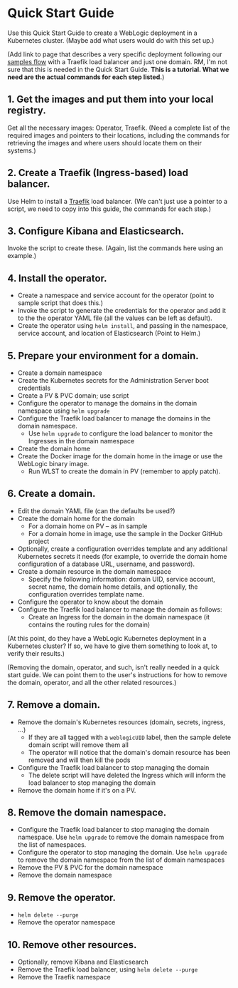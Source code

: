 # Quick Start Guide

Use this Quick Start Guide to create a WebLogic deployment in a Kubernetes cluster.
(Maybe add what users would do with this set up.)  

(Add link to page that describes a very specific deployment following our [samples flow](http://aseng-wiki.us.oracle.com/asengwiki/display/ASDevWLS/2.0+Samples+Flow) with a Traefik load balancer and just one domain. RM, I'm not sure that this is needed in the Quick Start Guide. **This is a tutorial. What we need are the actual commands for each step listed.**)

## 1.	Get the images and put them into your local registry.
Get all the necessary images: Operator, Traefik. (Need a complete list of the required images and pointers to their locations, including the commands for retrieving the images and where users should locate them on their systems.)

## 2. Create a Traefik (Ingress-based) load balancer.
Use Helm to install a [Traefik](samples/charts/traefik/README.md) load balancer. (We can't just use a pointer to a script, we need to copy into this guide, the commands for each step.)

## 3. Configure Kibana and Elasticsearch.
Invoke the script to create these. (Again, list the commands here using an example.)

## 4. Install the operator.
* Create a namespace and service account for the operator (point to sample script that does this.)
* Invoke the script to generate the credentials for the operator and add it to the the operator YAML file (all the values can be left as default).
* Create the operator using `helm install`, and passing in the namespace, service account, and location of Elasticsearch (Point to Helm.)

## 5. Prepare your environment for a domain.
* Create a domain namespace
* Create the Kubernetes secrets for the Administration Server boot credentials
* Create a PV & PVC domain; use script
* Configure the operator to manage the domains in the domain namespace using `helm upgrade`
* Configure the Traefik load balancer to manage the domains in the domain namespace.
  * Use `helm upgrade` to configure the load balancer to monitor the Ingresses in the domain namespace
* Create the domain home
* Create the Docker image for the domain home in the image or use the WebLogic binary image.
  * Run WLST to create the domain in PV (remember to apply patch).

## 6. Create a domain.
* Edit the domain YAML file (can the defaults be used?)
* Create the domain home for the domain
  * For a domain home on PV – as in sample
  * For a domain home in image, use the sample in the Docker GitHub project
* Optionally, create a configuration overrides template and any additional Kubernetes secrets it needs (for example, to override the domain home configuration of a database URL, username, and password).
* Create a domain resource in the domain namespace
  * Specify the following information: domain UID, service account, secret name, the domain home details, and optionally, the configuration overrides template name.
* Configure the operator to know about the domain
* Configure the Traefik load balancer to manage the domain as follows:
  * Create an Ingress for the domain in the domain namespace (it contains the routing rules for the domain)

(At this point, do they have a WebLogic Kubernetes deployment in a Kubernetes cluster? If so, we have to give them something to look at, to verify their results.)

(Removing the domain, operator, and such, isn't really needed in a quick start guide. We can point them to the user's instructions for how to remove the domain, operator, and all the other related resources.)

## 7. Remove a domain.
* Remove the domain's Kubernetes resources (domain, secrets, ingress, ...)
  * If they are all tagged with a `weblogicUID` label, then the sample delete domain script will remove them all  
  * The operator will notice that the domain's domain resource has been removed and will then kill the pods
* Configure the Traefik load balancer to stop managing the domain
  * The delete script will have deleted the Ingress which will inform the load balancer to stop managing the domain
* Remove the domain home if it's on a PV.

## 8. Remove the domain namespace.
* Configure the Traefik load balancer to stop managing the domain namespace. Use `helm upgrade` to remove the domain namespace from the list of namespaces.
* Configure the operator to stop managing the domain. Use `helm upgrade` to remove the domain namespace from the list of domain namespaces
* Remove the PV & PVC for the domain namespace
* Remove the domain namespace

## 9. Remove the operator.
* `helm delete --purge`
* Remove the operator namespace

## 10. Remove other resources.
* Optionally, remove Kibana and Elasticsearch
* Remove the Traefik load balancer, using `helm delete --purge`
* Remove the Traefik namespace
